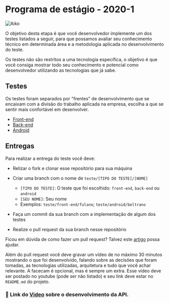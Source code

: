 # Programa de estágio - 2020-1

![Aiko](imagens/aiko.png)

O objetivo desta etapa é que você desenvolvedor implemente um dos testes listados a seguir, para que possamos avaliar seu conhecimento técnico em determinada área e a metodologia aplicada no desenvolvimento do teste.

Os testes não são restritos a uma tecnologia específica, o objetivo é que você consiga mostrar todo seu conhecimento e potencial como desenvolvedor utilizando as tecnologias que já sabe.

## Testes

Os testes foram separados por "frentes" de desenvolvimento que se encaixam com a divisão do trabalho aplicada na empresa, escolha a que se sentir mais confortável em desenvolver.

-   [Front-end](front-end.md)
-   [Back-end](back-end.md)
-   [Android](android.md)

## Entregas

Para realizar a entrega do teste você deve:

-   Relizar o fork e clonar esse repositório para sua máquina

-   Criar uma branch com o nome de `teste/[TIPO DO TESTE]/[NOME]`

    -   `[TIPO DO TESTE]`: O teste que foi escolhido: `front-end`, `back-end` ou `android`
    -   `[SEU NOME]`: Seu nome
    -   Exemplos: `teste/front-end/fulano`; `teste/android/beltrano`

-   Faça um commit da sua branch com a implementação de algum dos testes

-   Realize o pull request da sua branch nesse repositório

Ficou em dúvida de como fazer um pull request? Talvez este [artigo](https://terminalroot.com.br/2017/12/como-criar-um-pull-request-no-github.html) possa ajudar.

Além do pull request você deve gravar um vídeo de no máximo 30 minutos mostrando o que foi desenvolvido, falando sobre as decisões que foram tomadas, as tecnologias utilizadas, arquitetura e tudo que você achar relevante. A facecam é opcional, mas é sempre um extra. Esse vídeo deve ser postado no youtube (pode ser não listado) e seu link deve estar no `README.md` do projeto.

### :movie_camera: Link do [Video](https://youtu.be/he3SZLxZcV0) sobre o desenvolvimento da API.
